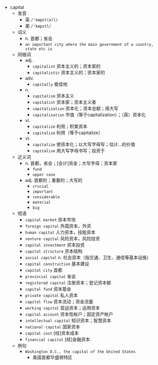 - capital
  - 发音
    - 英 `/'kæpɪt(ə)l/`
    - 美 `/'kæpɪtl/`
  - 词义
    - n. 首都；省会
    - `an important city where the main government of a country, state etc is`
  - 同根词
    - adj.
      - `capitalist` 资本主义的；资本家的
      - `capitalistic` 资本主义的；资本家的
    - adv.
      - `capitally` 极佳地
    - n.
      - `capitalism` 资本主义
      - `capitalist` 资本家；资本主义者
      - `capitalization` 资本化；资本总额；用大写
      - `capitalisation` 市值（等于capitalization）；（英）资本化
    - vi.
      - `capitalize` 利用；积累资本
      - `capitalise` 利用（等于capitalize）
    - vt.
      - `capitalize` 使资本化；以大写字母写；估计…的价值
      - `capitalise` 用大写字母书写；投资于
  - 近义词
    - n. 首都，省会；[会计]资金；大写字母；资本家
      - `fund`
      - `upper case`
    - adj. 首都的；重要的；大写的
      - `crucial`
      - `important`
      - `considerable`
      - `material`
      - `big`
  - 短语
    - `capital market` 资本市场 
    - `foreign capital` 外国资本，外资 
    - `human capital` 人力资本，技能资本 
    - `venture capital` 风险资本，风险投资 
    - `capital investment` 资本投资 
    - `capital structure` 资本结构 
    - `social capital` n. 社会资本（指交通、卫生、通信等基本设施） 
    - `capital construction` 基本建设 
    - `capital city` 首都 
    - `provincial capital` 省会 
    - `registered capital` 注册资本；登记资本额 
    - `capital fund` 资本基金 
    - `private capital` 私人资本 
    - `capital flow` 资本流动；资金流量 
    - `working capital` 营运资本；运用资本 
    - `capital account` 资本性帐户；固定资产帐户 
    - `intellectual capital` 知识资本；智慧资本 
    - `national capital` 国家资本 
    - `capital cost` [经]资本成本 
    - `financial capital` [经]金融资本 
  - 例句
    - `Washington D.C., the capital of the United States`
      - 美国首都华盛顿特区

